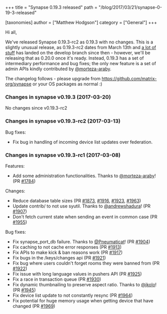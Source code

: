 +++
title = "Synapse 0.19.3 released"
path = "/blog/2017/03/21/synapse-0-19-3-released"

[taxonomies]
author = ["Matthew Hodgson"]
category = ["General"]
+++

Hi all,

We've released Synapse 0.19.3-rc2 as 0.19.3 with no changes. This is a slightly unusual release, as 0.19.3-rc2 dates from March 13th and <a href="https://github.com/matrix-org/synapse/compare/672dcf5...d101488">a lot of stuff</a> has landed on the develop branch since then - however, we'll be releasing that as 0.20.0 once it's ready. Instead, 0.19.3 has a set of intermediary performance and bug fixes; the only new feature is a set of admin APIs kindly contributed by <a href="https://github.com/morteza-araby">@morteza-araby</a>.

The changelog follows - please upgrade from <https://github.com/matrix-org/synapse> or your OS packages as normal :)

### Changes in synapse v0.19.3 (2017-03-20)

No changes since v0.19.3-rc2

### Changes in synapse v0.19.3-rc2 (2017-03-13)

Bug fixes:
<ul>
  <li>Fix bug in handling of incoming device list updates over federation.</li>
</ul>

### Changes in synapse v0.19.3-rc1 (2017-03-08)

Features:
<ul>
  <li>Add some administration functionalities. Thanks to <a class="user-mention" href="https://github.com/morteza-araby"><span class="ghh-user-x tooltipstered" title="">@morteza-araby</span></a>! (PR <a class="issue-link js-issue-link ghh-issue-x tooltipstered" title="" href="https://github.com/matrix-org/synapse/pull/1784" data-url="https://github.com/matrix-org/synapse/issues/1784" data-id="199561652" data-error-text="Failed to load issue title" data-permission-text="Issue title is private">#1784</a>)</li>
</ul>
Changes:
<ul>
  <li>Reduce database table sizes (PR <a class="issue-link js-issue-link ghh-issue-x tooltipstered" title="" href="https://github.com/matrix-org/synapse/pull/1873" data-url="https://github.com/matrix-org/synapse/issues/1873" data-id="204670414" data-error-text="Failed to load issue title" data-permission-text="Issue title is private">#1873</a>, <a class="issue-link js-issue-link ghh-issue-x tooltipstered" title="" href="https://github.com/matrix-org/synapse/pull/1916" data-url="https://github.com/matrix-org/synapse/issues/1916" data-id="207518205" data-error-text="Failed to load issue title" data-permission-text="Issue title is private">#1916</a>, <a class="issue-link js-issue-link ghh-issue-x tooltipstered" title="" href="https://github.com/matrix-org/synapse/pull/1923" data-url="https://github.com/matrix-org/synapse/issues/1923" data-id="208136725" data-error-text="Failed to load issue title" data-permission-text="Issue title is private">#1923</a>, <a class="issue-link js-issue-link ghh-issue-x tooltipstered" title="" href="https://github.com/matrix-org/synapse/pull/1963" data-url="https://github.com/matrix-org/synapse/issues/1963" data-id="211038447" data-error-text="Failed to load issue title" data-permission-text="Issue title is private">#1963</a>)</li>
  <li>Update contrib/ to not use syutil. Thanks to <a class="user-mention" href="https://github.com/andrewshadura"><span class="ghh-user-x tooltipstered" title="">@andrewshadura</span></a>! (PR <a class="issue-link js-issue-link ghh-issue-x tooltipstered" title="" href="https://github.com/matrix-org/synapse/pull/1907" data-url="https://github.com/matrix-org/synapse/issues/1907" data-id="207038123" data-error-text="Failed to load issue title" data-permission-text="Issue title is private">#1907</a>)</li>
  <li>Don't fetch current state when sending an event in common case (PR <a class="issue-link js-issue-link ghh-issue-x tooltipstered" title="" href="https://github.com/matrix-org/synapse/pull/1955" data-url="https://github.com/matrix-org/synapse/issues/1955" data-id="210568365" data-error-text="Failed to load issue title" data-permission-text="Issue title is private">#1955</a>)</li>
</ul>
Bug fixes:
<ul>
  <li>Fix synapse_port_db failure. Thanks to <a class="user-mention" href="https://github.com/Pneumaticat"><span class="ghh-user-x tooltipstered" title="">@Pneumaticat</span></a>! (PR <a class="issue-link js-issue-link ghh-issue-x tooltipstered" title="" href="https://github.com/matrix-org/synapse/pull/1904" data-url="https://github.com/matrix-org/synapse/issues/1904" data-id="207022149" data-error-text="Failed to load issue title" data-permission-text="Issue title is private">#1904</a>)</li>
  <li>Fix caching to not cache error responses (PR <a class="issue-link js-issue-link ghh-issue-x tooltipstered" title="" href="https://github.com/matrix-org/synapse/pull/1913" data-url="https://github.com/matrix-org/synapse/issues/1913" data-id="207216238" data-error-text="Failed to load issue title" data-permission-text="Issue title is private">#1913</a>)</li>
  <li>Fix APIs to make kick & ban reasons work (PR <a class="issue-link js-issue-link ghh-issue-x tooltipstered" title="" href="https://github.com/matrix-org/synapse/pull/1917" data-url="https://github.com/matrix-org/synapse/issues/1917" data-id="207542829" data-error-text="Failed to load issue title" data-permission-text="Issue title is private">#1917</a>)</li>
  <li>Fix bugs in the /keys/changes api (PR <a class="issue-link js-issue-link ghh-issue-x tooltipstered" title="" href="https://github.com/matrix-org/synapse/pull/1921" data-url="https://github.com/matrix-org/synapse/issues/1921" data-id="207764068" data-error-text="Failed to load issue title" data-permission-text="Issue title is private">#1921</a>)</li>
  <li>Fix bug where users couldn't forget rooms they were banned from (PR <a class="issue-link js-issue-link ghh-issue-x tooltipstered" title="" href="https://github.com/matrix-org/synapse/pull/1922" data-url="https://github.com/matrix-org/synapse/issues/1922" data-id="207904548" data-error-text="Failed to load issue title" data-permission-text="Issue title is private">#1922</a>)</li>
  <li>Fix issue with long language values in pushers API (PR <a class="issue-link js-issue-link ghh-issue-x tooltipstered" title="" href="https://github.com/matrix-org/synapse/pull/1925" data-url="https://github.com/matrix-org/synapse/issues/1925" data-id="208403542" data-error-text="Failed to load issue title" data-permission-text="Issue title is private">#1925</a>)</li>
  <li>Fix a race in transaction queue (PR <a class="issue-link js-issue-link ghh-issue-x tooltipstered" title="" href="https://github.com/matrix-org/synapse/pull/1930" data-url="https://github.com/matrix-org/synapse/issues/1930" data-id="208932693" data-error-text="Failed to load issue title" data-permission-text="Issue title is private">#1930</a>)</li>
  <li>Fix dynamic thumbnailing to preserve aspect ratio. Thanks to <a class="user-mention" href="https://github.com/jkolo"><span class="ghh-user-x tooltipstered" title="">@jkolo</span></a>! (PR <a class="issue-link js-issue-link ghh-issue-x tooltipstered" title="" href="https://github.com/matrix-org/synapse/pull/1945" data-url="https://github.com/matrix-org/synapse/issues/1945" data-id="210167714" data-error-text="Failed to load issue title" data-permission-text="Issue title is private">#1945</a>)</li>
  <li>Fix device list update to not constantly resync (PR <a class="issue-link js-issue-link ghh-issue-x tooltipstered" title="" href="https://github.com/matrix-org/synapse/pull/1964" data-url="https://github.com/matrix-org/synapse/issues/1964" data-id="211092538" data-error-text="Failed to load issue title" data-permission-text="Issue title is private">#1964</a>)</li>
  <li>Fix potential for huge memory usage when getting device that have changed (PR <a class="issue-link js-issue-link ghh-issue-x tooltipstered" title="" href="https://github.com/matrix-org/synapse/pull/1969" data-url="https://github.com/matrix-org/synapse/issues/1969" data-id="212091226" data-error-text="Failed to load issue title" data-permission-text="Issue title is private">#1969</a>)</li>
</ul>
